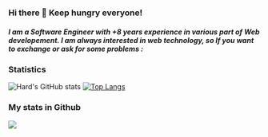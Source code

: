 ### Hi there 👋 Keep hungry everyone!
<h5>I am a Software Engineer with +8 years experience in various part of Web developement.
I am always interested in web technology, so If you want to exchange or ask for some problems :
</h5>


<h3>Statistics</h3>

![Hard's GitHub stats](https://github-readme-stats.vercel.app/api?username=stayhardgreen&show_icons=true&theme=tokyonight)
[![Top Langs](https://github-readme-stats.vercel.app/api/top-langs/?username=stayhardgreen&layout=compact)](https://github.com/stayhardgreen/github-readme-stats)

<h3>My stats in Github</h3>
<img src="https://github-profile-trophy.vercel.app/?username=stayhardgreen">
